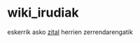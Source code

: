 # wiki_irudiak

eskerrik asko [zital](https://github.com/ZiTAL/udalerri-bot) herrien zerrendarengatik